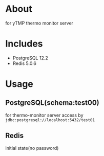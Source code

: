 # About
for yTMP thermo monitor server

# Includes
* PostgreSQL 12.2
* Redis 5.0.6

# Usage
## PostgreSQL(schema:test00)
for thermo-monitor server
access by `jdbc:postgresql://localhost:5432/test01`

## Redis
initial state(no password)
